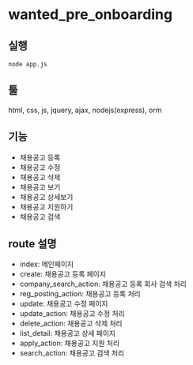# wanted_pre_onboarding

## 실행 
```
node app.js 
```
## 툴
html, css, js, jquery, ajax, nodejs(express), orm

## 기능
- 채용공고 등록 
- 채용공고 수정
- 채용공고 삭제
- 채용공고 보기 
- 채용공고 상세보기 
- 채용공고 지원하기 
- 채용공고 검색

## route 설명
- index: 메인페이지 
- create: 채용공고 등록 페이지 
- company_search_action: 채용공고 등록 회사 검색 처리
- reg_posting_action: 채용공고 등록 처리
- update: 채용공고 수정 페이지
- update_action: 채용공고 수정 처리
- delete_action: 채용공고 삭제 처리
- list_detail: 채용공고 상세 페이지
- apply_action: 채용공고 지원 처리
- search_action: 채용공고 검색 처리